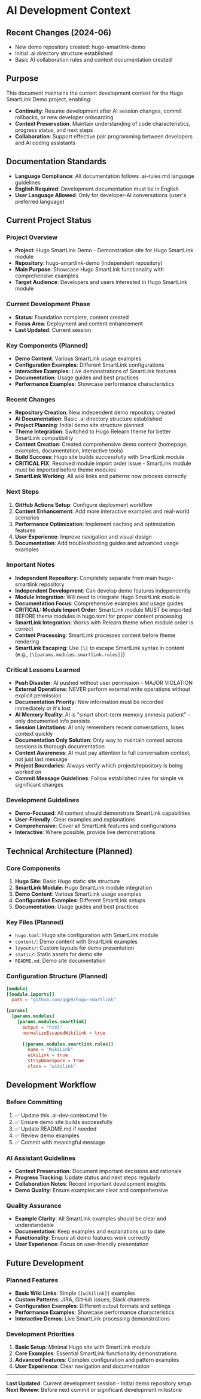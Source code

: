 # AI Development Context

## Recent Changes (2024-06)
- New demo repository created: hugo-smartlink-demo
- Initial .ai directory structure established
- Basic AI collaboration rules and context documentation created

## Purpose

This document maintains the current development context for the Hugo SmartLink Demo project, enabling:
- **Continuity**: Resume development after AI session changes, commit rollbacks, or new developer onboarding
- **Context Preservation**: Maintain understanding of code characteristics, progress status, and next steps
- **Collaboration**: Support effective pair programming between developers and AI coding assistants

## Documentation Standards
- **Language Compliance**: All documentation follows .ai-rules.md language guidelines
- **English Required**: Development documentation must be in English
- **User Language Allowed**: Only for developer-AI conversations (user's preferred language)

## Current Project Status

### Project Overview
- **Project**: Hugo SmartLink Demo - Demonstration site for Hugo SmartLink module
- **Repository**: hugo-smartlink-demo (independent repository)
- **Main Purpose**: Showcase Hugo SmartLink functionality with comprehensive examples
- **Target Audience**: Developers and users interested in Hugo SmartLink module

### Current Development Phase
- **Status**: Foundation complete, content created
- **Focus Area**: Deployment and content enhancement
- **Last Updated**: Current session

### Key Components (Planned)
- **Demo Content**: Various SmartLink usage examples
- **Configuration Examples**: Different SmartLink configurations
- **Interactive Examples**: Live demonstrations of SmartLink features
- **Documentation**: Usage guides and best practices
- **Performance Examples**: Showcase performance characteristics

### Recent Changes
- **Repository Creation**: New independent demo repository created
- **AI Documentation**: Basic .ai directory structure established
- **Project Planning**: Initial demo site structure planned
- **Theme Integration**: Switched to Hugo Relearn theme for better SmartLink compatibility
- **Content Creation**: Created comprehensive demo content (homepage, examples, documentation, interactive tools)
- **Build Success**: Hugo site builds successfully with SmartLink module
- **CRITICAL FIX**: Resolved module import order issue - SmartLink module must be imported before theme modules
- **SmartLink Working**: All wiki links and patterns now process correctly

### Next Steps
1. **GitHub Actions Setup**: Configure deployment workflow
2. **Content Enhancement**: Add more interactive examples and real-world scenarios
3. **Performance Optimization**: Implement caching and optimization features
4. **User Experience**: Improve navigation and visual design
5. **Documentation**: Add troubleshooting guides and advanced usage examples

### Important Notes
- **Independent Repository**: Completely separate from main hugo-smartlink repository
- **Independent Development**: Can develop demo features independently
- **Module Integration**: Will need to integrate Hugo SmartLink module
- **Documentation Focus**: Comprehensive examples and usage guides
- **CRITICAL: Module Import Order**: SmartLink module MUST be imported BEFORE theme modules in hugo.toml for proper content processing
- **SmartLink Integration**: Works with Relearn theme when module order is correct
- **Content Processing**: SmartLink processes content before theme rendering
- **SmartLink Escaping**: Use `[\[` to escape SmartLink syntax in content (e.g., `[\[params.modules.smartlink.rules]]`)

### Critical Lessons Learned
- **Push Disaster**: AI pushed without user permission - MAJOR VIOLATION
- **External Operations**: NEVER perform external write operations without explicit permission
- **Documentation Priority**: New information must be recorded immediately or it's lost
- **AI Memory Reality**: AI is "smart short-term memory amnesia patient" - only documented info persists
- **Session Limitations**: AI only remembers recent conversations, loses context quickly
- **Documentation Only Solution**: Only way to maintain context across sessions is thorough documentation
- **Context Awareness**: AI must pay attention to full conversation context, not just last message
- **Project Boundaries**: Always verify which project/repository is being worked on
- **Commit Message Guidelines**: Follow established rules for simple vs significant changes

### Development Guidelines
- **Demo-Focused**: All content should demonstrate SmartLink capabilities
- **User-Friendly**: Clear examples and explanations
- **Comprehensive**: Cover all SmartLink features and configurations
- **Interactive**: Where possible, provide live demonstrations

## Technical Architecture (Planned)

### Core Components
1. **Hugo Site**: Basic Hugo static site structure
2. **SmartLink Module**: Hugo SmartLink module integration
3. **Demo Content**: Various SmartLink usage examples
4. **Configuration Examples**: Different SmartLink setups
5. **Documentation**: Usage guides and best practices

### Key Files (Planned)
- `hugo.toml`: Hugo site configuration with SmartLink module
- `content/`: Demo content with SmartLink examples
- `layouts/`: Custom layouts for demo presentation
- `static/`: Static assets for demo site
- `README.md`: Demo site documentation

### Configuration Structure (Planned)
```toml
[module]
[[module.imports]]
  path = "github.com/qgp9/hugo-smartlink"

[params]
  [params.modules]
    [params.modules.smartlink]
      output = "html"
      normalizeEscapedWikilink = true
      
      [[params.modules.smartlink.rules]]
        name = "WikiLink"
        wikiLink = true
        stripNamespace = true
        class = "wikilink"
```

## Development Workflow

### Before Committing
1. ✅ Update this .ai-dev-context.md file
2. ✅ Ensure demo site builds successfully
3. ✅ Update README.md if needed
4. ✅ Review demo examples
5. ✅ Commit with meaningful message

### AI Assistant Guidelines
- **Context Preservation**: Document important decisions and rationale
- **Progress Tracking**: Update status and next steps regularly
- **Collaboration Notes**: Record important development insights
- **Demo Quality**: Ensure examples are clear and comprehensive

### Quality Assurance
- **Example Clarity**: All SmartLink examples should be clear and understandable
- **Documentation**: Keep examples and explanations up to date
- **Functionality**: Ensure all demo features work correctly
- **User Experience**: Focus on user-friendly presentation

## Future Development

### Planned Features
- **Basic Wiki Links**: Simple `[[wikilink]]` examples
- **Custom Patterns**: JIRA, GitHub issues, Slack channels
- **Configuration Examples**: Different output formats and settings
- **Performance Examples**: Showcase performance characteristics
- **Interactive Demos**: Live SmartLink processing demonstrations

### Development Priorities
1. **Basic Setup**: Minimal Hugo site with SmartLink module
2. **Core Examples**: Essential SmartLink functionality demonstrations
3. **Advanced Features**: Complex configuration and pattern examples
4. **User Experience**: Clear navigation and documentation

---

**Last Updated**: Current development session - Initial demo repository setup
**Next Review**: Before next commit or significant development milestone 